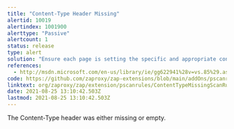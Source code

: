 ```yaml
---
title: "Content-Type Header Missing"
alertid: 10019
alertindex: 1001900
alerttype: "Passive"
alertcount: 1
status: release
type: alert
solution: "Ensure each page is setting the specific and appropriate content-type value for the content being delivered."
references:
  - http://msdn.microsoft.com/en-us/library/ie/gg622941%28v=vs.85%29.aspx
code: https://github.com/zaproxy/zap-extensions/blob/main/addOns/pscanrules/src/main/java/org/zaproxy/zap/extension/pscanrules/ContentTypeMissingScanRule.java
linktext: org/zaproxy/zap/extension/pscanrules/ContentTypeMissingScanRule.java
date: 2021-08-25 13:10:42.503Z
lastmod: 2021-08-25 13:10:42.503Z
---
```


The Content-Type header was either missing or empty.
